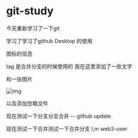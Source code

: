 # git-study
今天重新学习了一下git 

学习了学习了github Desktop 的使用

图标的信息

tag 是合并分支的时候使用的  我在这里添加了一些文字

和一张图片

![img](https://i0.hdslb.com/bfs/article/27c838ffab013b332e3ea2ee57cb1a0b315295105.png)

以及添加忽略文件




现在测试一下分支分支合并 -- github update

现在测试一下合并测试一下合并分支 I,m web3-user


